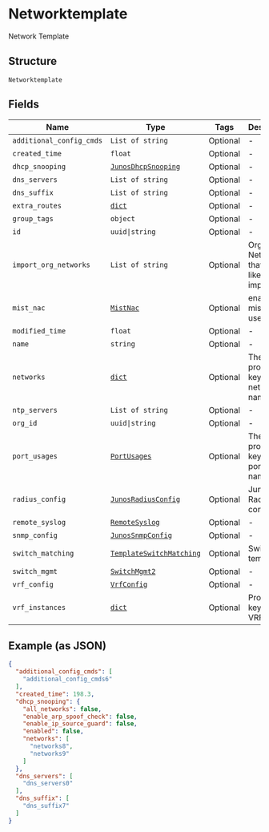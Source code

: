 
# Networktemplate

Network Template

## Structure

`Networktemplate`

## Fields

| Name | Type | Tags | Description |
|  --- | --- | --- | --- |
| `additional_config_cmds` | `List of string` | Optional | - |
| `created_time` | `float` | Optional | - |
| `dhcp_snooping` | [`JunosDhcpSnooping`](../../doc/models/junos-dhcp-snooping.md) | Optional | - |
| `dns_servers` | `List of string` | Optional | - |
| `dns_suffix` | `List of string` | Optional | - |
| `extra_routes` | [`dict`](../../doc/models/extra-routes-5.md) | Optional | - |
| `group_tags` | `object` | Optional | - |
| `id` | `uuid\|string` | Optional | - |
| `import_org_networks` | `List of string` | Optional | Org Networks that we'd like to import |
| `mist_nac` | [`MistNac`](../../doc/models/mist-nac.md) | Optional | enable mist_nac to use radsec |
| `modified_time` | `float` | Optional | - |
| `name` | `string` | Optional | - |
| `networks` | [`dict`](../../doc/models/networks-3.md) | Optional | The property key is network name |
| `ntp_servers` | `List of string` | Optional | - |
| `org_id` | `uuid\|string` | Optional | - |
| `port_usages` | [`PortUsages`](../../doc/models/port-usages.md) | Optional | The property key is the port profile name |
| `radius_config` | [`JunosRadiusConfig`](../../doc/models/junos-radius-config.md) | Optional | Junos Radius config |
| `remote_syslog` | [`RemoteSyslog`](../../doc/models/remote-syslog.md) | Optional | - |
| `snmp_config` | [`JunosSnmpConfig`](../../doc/models/junos-snmp-config.md) | Optional | - |
| `switch_matching` | [`TemplateSwitchMatching`](../../doc/models/template-switch-matching.md) | Optional | Switch template |
| `switch_mgmt` | [`SwitchMgmt2`](../../doc/models/switch-mgmt-2.md) | Optional | - |
| `vrf_config` | [`VrfConfig`](../../doc/models/vrf-config.md) | Optional | - |
| `vrf_instances` | [`dict`](../../doc/models/vrf-instances.md) | Optional | Property key is the VRF name |

## Example (as JSON)

```json
{
  "additional_config_cmds": [
    "additional_config_cmds6"
  ],
  "created_time": 198.3,
  "dhcp_snooping": {
    "all_networks": false,
    "enable_arp_spoof_check": false,
    "enable_ip_source_guard": false,
    "enabled": false,
    "networks": [
      "networks8",
      "networks9"
    ]
  },
  "dns_servers": [
    "dns_servers0"
  ],
  "dns_suffix": [
    "dns_suffix7"
  ]
}
```

